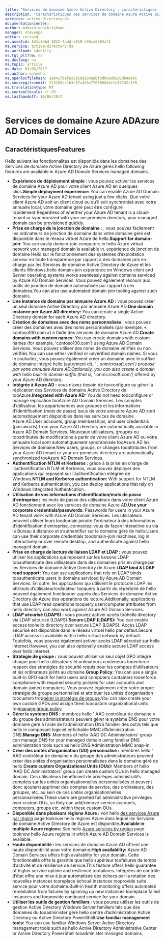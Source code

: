 ```yaml
---
title: "Services de domaine Azure Active Directory : caractéristiques | Microsoft Docs"
description: "Caractéristiques des services de domaine Azure Active Directory"
services: active-directory-ds
documentationcenter: 
author: mahesh-unnikrishnan
manager: stevenpo
editor: curtand
ms.assetid: 8d1c3eb3-1022-4add-a919-c98cc6584af1
ms.service: active-directory-ds
ms.workload: identity
ms.tgt_pltfrm: na
ms.devlang: na
ms.topic: article
ms.date: 03/06/2017
ms.author: maheshu
ms.openlocfilehash: 1a9417bafa35959d280eabf3db6ad8530db4ea45
ms.sourcegitcommit: 523283cc1b3c37c428e77850964dc1c33742c5f0
ms.translationtype: MT
ms.contentlocale: fr-FR
ms.lasthandoff: 10/06/2017
---
```

# <a name="azure-ad-domain-services"></a><span data-ttu-id="5a733-103">Services de domaine Azure AD</span><span class="sxs-lookup"><span data-stu-id="5a733-103">Azure AD Domain Services</span></span>
## <a name="features"></a><span data-ttu-id="5a733-104">Caractéristiques</span><span class="sxs-lookup"><span data-stu-id="5a733-104">Features</span></span>
<span data-ttu-id="5a733-105">Hello suivant les fonctionnalités est disponible dans les domaines des Services de domaine Active Directory de Azure gérés.</span><span class="sxs-lookup"><span data-stu-id="5a733-105">hello following features are available in Azure AD Domain Services managed domains.</span></span>

* <span data-ttu-id="5a733-106">**Expérience de déploiement simple :** vous pouvez activer les services de domaine Azure AD pour votre client Azure AD en quelques clics.</span><span class="sxs-lookup"><span data-stu-id="5a733-106">**Simple deployment experience:** You can enable Azure AD Domain Services for your Azure AD tenant using just a few clicks.</span></span> <span data-ttu-id="5a733-107">Que votre client Azure AD soit un client cloud ou qu’il soit synchronisé avec votre annuaire local, votre domaine géré peut être configuré rapidement.</span><span class="sxs-lookup"><span data-stu-id="5a733-107">Regardless of whether your Azure AD tenant is a cloud-tenant or synchronized with your on-premises directory, your managed domain can be provisioned quickly.</span></span>
* <span data-ttu-id="5a733-108">**Prise en charge de la jonction de domaine :** , vous pouvez facilement les ordinateurs de jonction de domaine dans votre domaine géré est disponible dans le réseau virtuel Azure de hello.</span><span class="sxs-lookup"><span data-stu-id="5a733-108">**Support for domain-join:** You can easily domain-join computers in hello Azure virtual network your managed domain is available in.</span></span> <span data-ttu-id="5a733-109">expérience de jonction de domaine Hello sur le fonctionnement des systèmes d’exploitation serveur en toute transparence par rapport à des domaines pris en charge par les Services de domaine Active Directory de Azure et les clients Windows.</span><span class="sxs-lookup"><span data-stu-id="5a733-109">hello domain-join experience on Windows client and Server operating systems works seamlessly against domains serviced by Azure AD Domain Services.</span></span> <span data-ttu-id="5a733-110">Vous pouvez également recourir aux outils de jonction de domaine automatisée par rapport à ces domaines.</span><span class="sxs-lookup"><span data-stu-id="5a733-110">You can also use automated domain join tooling against such domains.</span></span>
* <span data-ttu-id="5a733-111">**Une instance de domaine par annuaire Azure AD :** vous pouvez créer un seul domaine Active Directory par annuaire Azure AD.</span><span class="sxs-lookup"><span data-stu-id="5a733-111">**One domain instance per Azure AD directory:** You can create a single Active Directory domain for each Azure AD directory.</span></span>
* <span data-ttu-id="5a733-112">**Création de domaines avec des noms personnalisés :** vous pouvez créer des domaines avec des noms personnalisés (par exemple, « contoso100.com ») à l’aide des services de domaine Azure AD.</span><span class="sxs-lookup"><span data-stu-id="5a733-112">**Create domains with custom names:** You can create domains with custom names (for example, 'contoso100.com') using Azure AD Domain Services.</span></span> <span data-ttu-id="5a733-113">Vous pouvez utiliser des noms de domaine vérifiés ou non vérifiés.</span><span class="sxs-lookup"><span data-stu-id="5a733-113">You can use either verified or unverified domain names.</span></span> <span data-ttu-id="5a733-114">Si vous le souhaitez, vous pouvez également créer un domaine avec le suffixe de domaine intégré hello (autrement dit, ' *. onmicrosoft.com') proposé par votre annuaire Azure AD.</span><span class="sxs-lookup"><span data-stu-id="5a733-114">Optionally, you can also create a domain with hello built-in domain suffix (that is, '*.onmicrosoft.com') offered by your Azure AD directory.</span></span>
* <span data-ttu-id="5a733-115">**Intégrée à Azure AD :** vous n’avez besoin de tooconfigure ou gérer la réplication des Services de domaine Active Directory de tooAzure.</span><span class="sxs-lookup"><span data-stu-id="5a733-115">**Integrated with Azure AD:** You do not need tooconfigure or manage replication tooAzure AD Domain Services.</span></span> <span data-ttu-id="5a733-116">Les comptes d’utilisateur, les appartenances aux groupes et les informations d’identification (mots de passe) issus de votre annuaire Azure AD sont automatiquement disponibles dans les services de domaine Azure AD.</span><span class="sxs-lookup"><span data-stu-id="5a733-116">User accounts, group memberships, and user credentials (passwords) from your Azure AD directory are automatically available in Azure AD Domain Services.</span></span> <span data-ttu-id="5a733-117">Nouveaux utilisateurs, groupes ou tooattributes de modifications à partir de votre client Azure AD ou votre annuaire local sont automatiquement synchronisée tooAzure AD les Services de domaine.</span><span class="sxs-lookup"><span data-stu-id="5a733-117">New users, groups, or changes tooattributes from your Azure AD tenant or your on-premises directory are automatically synchronized tooAzure AD Domain Services.</span></span>
* <span data-ttu-id="5a733-118">**Authentification NTLM et Kerberos :** grâce à la prise en charge de l’authentification NTLM et Kerberos, vous pouvez déployer des applications qui reposent sur l’authentification intégrée de Windows.</span><span class="sxs-lookup"><span data-stu-id="5a733-118">**NTLM and Kerberos authentication:** With support for NTLM and Kerberos authentication, you can deploy applications that rely on Windows Integrated Authentication.</span></span>
* <span data-ttu-id="5a733-119">**Utilisation de vos informations d’identification/mots de passe d’entreprise :** les mots de passe des utilisateurs dans votre client Azure AD fonctionnent avec les services de domaine Azure AD.</span><span class="sxs-lookup"><span data-stu-id="5a733-119">**Use your corporate credentials/passwords:** Passwords for users in your Azure AD tenant work with Azure AD Domain Services.</span></span> <span data-ttu-id="5a733-120">Les utilisateurs peuvent utiliser leurs toodomain joindre l’ordinateur à des informations d’identification d’entreprise, connectez-vous de façon interactive ou via le Bureau à distance et s’authentifier sur le domaine géré de hello.</span><span class="sxs-lookup"><span data-stu-id="5a733-120">Users can use their corporate credentials toodomain-join machines, log in interactively or over remote desktop, and authenticate against hello managed domain.</span></span>
* <span data-ttu-id="5a733-121">**Prise en charge de lecture de liaison LDAP et LDAP :** vous pouvez utiliser les applications qui reposent sur les liaisons LDAP tooauthenticate des utilisateurs dans des domaines pris en charge par les Services de domaine Active Directory de Azure.</span><span class="sxs-lookup"><span data-stu-id="5a733-121">**LDAP bind & LDAP read support:** You can use applications that rely on LDAP binds tooauthenticate users in domains serviced by Azure AD Domain Services.</span></span> <span data-ttu-id="5a733-122">En outre, les applications qui utilisent le protocole LDAP les attributs d’utilisateur/ordinateur tooquery à partir du répertoire de hello peuvent également fonctionner auprès des Services de domaine Active Directory de Azure des opérations de lecture.</span><span class="sxs-lookup"><span data-stu-id="5a733-122">Additionally, applications that use LDAP read operations tooquery user/computer attributes from hello directory can also work against Azure AD Domain Services.</span></span>
* <span data-ttu-id="5a733-123">**LDAP sécurisé (LDAPS) :** vous pouvez activer accès toohello directory via LDAP sécurisé (LDAPS).</span><span class="sxs-lookup"><span data-stu-id="5a733-123">**Secure LDAP (LDAPS):** You can enable access toohello directory over secure LDAP (LDAPS).</span></span> <span data-ttu-id="5a733-124">Accès LDAP sécurisé est disponible dans le réseau virtuel hello par défaut.</span><span class="sxs-lookup"><span data-stu-id="5a733-124">Secure LDAP access is available within hello virtual network by default.</span></span> <span data-ttu-id="5a733-125">Toutefois, vous pouvez également activer accès LDAP sécurisé sur hello internet.</span><span class="sxs-lookup"><span data-stu-id="5a733-125">However, you can also optionally enable secure LDAP access over hello internet.</span></span>
* <span data-ttu-id="5a733-126">**Stratégie de groupe :** vous pouvez utiliser un seul objet GPO intégré chaque pour hello utilisateurs et ordinateurs conteneurs tooenforce respect des stratégies de sécurité requis pour les comptes d’utilisateurs et les ordinateurs joints au domaine.</span><span class="sxs-lookup"><span data-stu-id="5a733-126">**Group Policy:** You can use a single built-in GPO each for hello users and computers containers tooenforce compliance with required security policies for user accounts and domain-joined computers.</span></span> <span data-ttu-id="5a733-127">Vous pouvez également créer votre propre stratégie de groupe personnalisé et attribuer les unités d’organisation toocustom trop[gérer la stratégie de groupe](active-directory-ds-admin-guide-administer-group-policy.md).</span><span class="sxs-lookup"><span data-stu-id="5a733-127">You can also create your own custom GPOs and assign them toocustom organizational units too[manage group policy](active-directory-ds-admin-guide-administer-group-policy.md).</span></span>
* <span data-ttu-id="5a733-128">**Gérer le système DNS :** membres hello ' AAD contrôleur de domaine » du groupe des administrateurs peuvent gérer le système DNS pour votre domaine géré à l’aide de l’administration DNS familier des outils tels que hello le composant logiciel enfichable MMC d’Administration DNS.</span><span class="sxs-lookup"><span data-stu-id="5a733-128">**Manage DNS:** Members of hello 'AAD DC Administrators' group can manage DNS for your managed domain using familiar DNS administration tools such as hello DNS Administration MMC snap-in.</span></span>
* <span data-ttu-id="5a733-129">**Créer des unités d’organisation (UO) personnalisé :** membres hello ' AAD contrôleur de domaine » du groupe des administrateurs peuvent créer des unités d’organisation personnalisées dans le domaine géré de hello.</span><span class="sxs-lookup"><span data-stu-id="5a733-129">**Create custom Organizational Units (OUs):** Members of hello 'AAD DC Administrators' group can create custom OUs in hello managed domain.</span></span> <span data-ttu-id="5a733-130">Ces utilisateurs bénéficient de privilèges administratifs complets sur les unités organisationnelles personnalisées et peuvent donc ajouter/supprimer des comptes de service, des ordinateurs, des groupes, etc. au sein de ces unités organisationnelles personnalisées.</span><span class="sxs-lookup"><span data-stu-id="5a733-130">These users are granted full administrative privileges over custom OUs, so they can add/remove service accounts, computers, groups etc. within these custom OUs.</span></span>
* <span data-ttu-id="5a733-131">**Disponible dans plusieurs régions Azure :** voir hello [des services Azure par région](https://azure.microsoft.com/regions/#services/) page tooknow hello régions Azure dans lequel les Services de domaine Active Directory de Azure est disponible.</span><span class="sxs-lookup"><span data-stu-id="5a733-131">**Available in multiple Azure regions:** See hello [Azure services by region](https://azure.microsoft.com/regions/#services/) page tooknow hello Azure regions in which Azure AD Domain Services is available.</span></span>
* <span data-ttu-id="5a733-132">**Haute disponibilité :** les services de domaine Azure AD offrent une haute disponibilité pour votre domaine.</span><span class="sxs-lookup"><span data-stu-id="5a733-132">**High availability:** Azure AD Domain Services offers high availability for your domain.</span></span> <span data-ttu-id="5a733-133">Cette fonctionnalité offre la garantie que hello supérieur toofailures de temps d’activité et de résilience de service.</span><span class="sxs-lookup"><span data-stu-id="5a733-133">This feature offers hello guarantee of higher service uptime and resilience toofailures.</span></span> <span data-ttu-id="5a733-134">Intégrées de contrôle d’état offre une mise à jour automatisée des échecs par la rotation des nouvelles instances tooreplace échoué instances tooprovide suite service pour votre domaine.</span><span class="sxs-lookup"><span data-stu-id="5a733-134">Built-in health monitoring offers automated remediation from failures by spinning up new instances tooreplace failed instances and tooprovide continued service for your domain.</span></span>
* <span data-ttu-id="5a733-135">**Utiliser les outils de gestion familiers :** vous pouvez utiliser les outils de gestion Active Directory Windows Server familiers tels que des domaines du tooadminister géré hello centre d’administration Active Directory ou Active Directory PowerShell.</span><span class="sxs-lookup"><span data-stu-id="5a733-135">**Use familiar management tools:** You can use familiar Windows Server Active Directory management tools such as hello Active Directory Administrative Center or Active Directory PowerShell tooadminister managed domains.</span></span>
